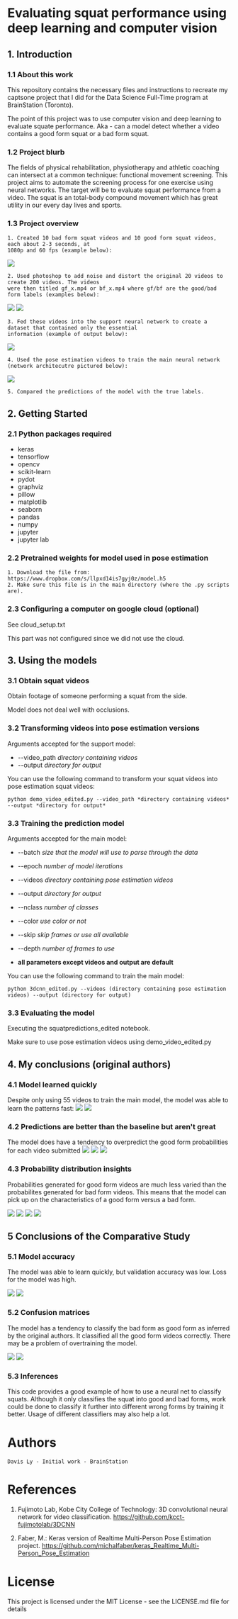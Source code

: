 # **Evaluating squat performance using deep learning and computer vision**

## 1. Introduction

### 1.1 About this work

This repository contains the necessary files and instructions to recreate my captsone project that I did for the Data Science Full-Time program at BrainStation (Toronto). 

The point of this project was to use computer vision and deep learning to evaluate squate performance. Aka - can a model detect whether a video contains a good form squat or a bad form squat.

### 1.2 Project blurb
The fields of physical rehabilitation, physiotherapy and athletic coaching can intersect at a common technique: functional movement screening. This project aims to automate the screening process for one exercise using neural networks. The target will be to evaluate squat performance from a video. The squat is an total-body compound movement which has great utility in our every day lives and sports.

### 1.3 Project overview
    1. Created 10 bad form squat videos and 10 good form squat videos, each about 2-3 seconds, at 
    1080p and 60 fps (example below):
![](media/gf_1.gif)

    2. Used photoshop to add noise and distort the original 20 videos to create 200 videos. The videos
    were then titled gf_x.mp4 or bf_x.mp4 where gf/bf are the good/bad form labels (examples below):
![](media/gf_n_1.gif)
![](media/gf_s_1.gif)

    3. Fed these videos into the support neural network to create a dataset that contained only the essential 
    information (example of output below):
![](media/gf_1_lq.gif)

    4. Used the pose estimation videos to train the main neural network (network architecutre pictured below):
![](results1/model.png)

    5. Compared the predictions of the model with the true labels.

## 2. Getting Started

### 2.1 Python packages required

- keras
- tensorflow
- opencv
- scikit-learn
- pydot
- graphviz
- pillow
- matplotlib
- seaborn
- pandas
- numpy
- jupyter
- jupyter lab

### 2.2 Pretrained weights for model used in pose estimation

    1. Download the file from: https://www.dropbox.com/s/llpxd14is7gyj0z/model.h5
    2. Make sure this file is in the main directory (where the .py scripts are).

### 2.3 Configuring a computer on google cloud (optional)

See cloud_setup.txt

This part was not configured since we did not use the cloud.

## 3. Using the models

### 3.1 Obtain squat videos

Obtain footage of someone performing a squat from the side.

Model does not deal well with occlusions.

### 3.2 Transforming videos into pose estimation versions

Arguments accepted for the support model:
- --video_path *directory containing videos* 
- --output *directory for output*

You can use the following command to transform your squat videos into pose estimation squat videos:

    python demo_video_edited.py --video_path *directory containing videos* --output *directory for output*

### 3.3 Training the prediction model

Arguments accepted for the main model:
- --batch *size that the model will use to parse through the data*
- --epoch *number of model iterations*
- --videos *directory containing pose estimation videos* 
- --output *directory for output* 
- --nclass *number of classes* 
- --color *use color or not* 
- --skip *skip frames or use all available* 
- --depth *number of frames to use*

- **all parameters except videos and output are default**

You can use the following command to train the main model:

    python 3dcnn_edited.py --videos (directory containing pose estimation videos) --output (directory for output)

### 3.3 Evaluating the model

Executing the squatpredictions_edited notebook.

Make sure to use pose estimation videos using demo_video_edited.py

## 4. My conclusions (original authors)

### 4.1 Model learned quickly

Despite only using 55 videos to train the main model, the model was able to learn the patterns fast:
![](results1/model_accuracy.png)
![](results1/model_losses.png)

### 4.2 Predictions are better than the baseline but aren't great

The model does have a tendency to overpredict the good form probabilities for each video submitted
![](results1/cm_plain.png)
![](results1/cm_norm.png)
![](results1/roc_auc.png)

### 4.3 Probability distribution insights

Probabilities generated for good form videos are much less varied than the probabilites generated for bad form videos.
This means that the model can pick up on the characteristics of a good form versus a bad form.

![](results1/bb.png)
![](results1/bg.png)
![](results1/gb.png)
![](results1/gg.png)

## 5 Conclusions of the Comparative Study

### 5.1 Model accuracy

The model was able to learn quickly, but validation accuracy was low. Loss for the model was high.

![](media/model_accuracy.png)
![](media/model_loss.png)

### 5.2 Confusion matrices

The model has a tendency to classify the bad form as good form as inferred by the original authors. It classified all the good form videos correctly. There may be a problem of overtraining the model. 

![](media/confusionmatrix.png)
![](media/confusionmatrix_normalized.png)

### 5.3 Inferences

This code provides a good example of how to use a neural net to classify squats. Although it only classifies the squat into good and bad forms, work could be done to classify it further into different wrong forms by training it better. Usage of different classifiers may also help a lot.


# Authors

    Davis Ly - Initial work - BrainStation
    
# References
1. Fujimoto Lab, Kobe City College of Technology: 3D convolutional neural network for video classification. https://github.com/kcct-fujimotolab/3DCNN

2. Faber, M.: Keras version of Realtime Multi-Person Pose Estimation project. https://github.com/michalfaber/keras_Realtime_Multi-Person_Pose_Estimation

# License

This project is licensed under the MIT License - see the LICENSE.md file for details